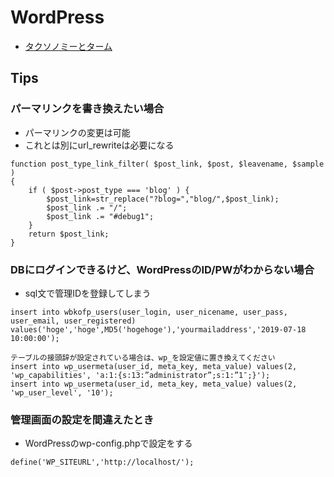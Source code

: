 # WordPress 
- [タクソノミーとターム](http://learning.ccc-labo.net/2015/11/tax_term/)

## Tips
### パーマリンクを書き換えたい場合
- パーマリンクの変更は可能
- これとは別にurl_rewriteは必要になる
```
function post_type_link_filter( $post_link, $post, $leavename, $sample )
{ 
	if ( $post->post_type === 'blog' ) {
		$post_link=str_replace("?blog=","blog/",$post_link);
		$post_link .= "/";
		$post_link .= "#debug1";
	}
	return $post_link;
}
```

### DBにログインできるけど、WordPressのID/PWがわからない場合
- sql文で管理IDを登録してしまう
```
insert into wbkofp_users(user_login, user_nicename, user_pass, user_email, user_registered) 
values('hoge','hoge',MD5('hogehoge'),'yourmailaddress','2019-07-18 10:00:00');

テーブルの接頭辞が設定されている場合は、wp_を設定値に置き換えてください
insert into wp_usermeta(user_id, meta_key, meta_value) values(2, 'wp_capabilities', 'a:1:{s:13:”administrator”;s:1:”1″;}');
insert into wp_usermeta(user_id, meta_key, meta_value) values(2, 'wp_user_level', '10');

```

### 管理画面の設定を間違えたとき
- WordPressのwp-config.phpで設定をする
```
define('WP_SITEURL','http://localhost/');
```
